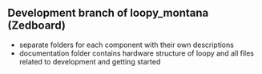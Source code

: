 ## Development branch of loopy_montana (Zedboard)

+ separate folders for each component with their own descriptions
+ documentation folder contains hardware structure of loopy and all files related to development and getting started
